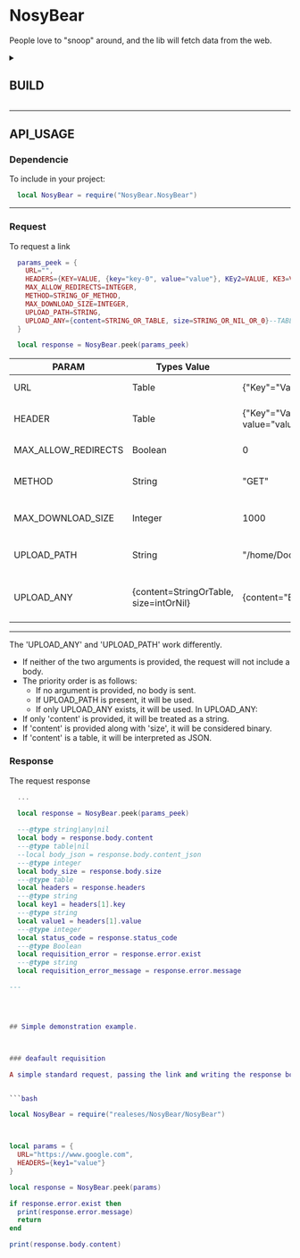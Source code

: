 # NosyBear
People love to "snoop" around, and the lib will fetch data from the web.

<details>
  <summary><h2>BUILD</h2></summary>

  
---

If you want to compile the project, you can run the following command:
```bash
sh build.sh
```

Or you can build it manually. To do this, you need to have Darwin installed on your computer or in your project. It is recommended to use version 0.19 or higher.
### Local Installation:
```bash
curl -L https://github.com/OUIsolutions/Darwin/releases/download/0.020/darwin.out -o darwin && chmod +x darwin
```

### Global Installation:
```bash
curl -L https://github.com/OUIsolutions/Darwin/releases/download/0.020/darwin.out -o darwin && chmod +x darwin && sudo mv darwin /usr/bin
```

### Building:

Then, run the following command:
- For Local execution: **./darwin**
- For Global execution: **darwin**

To make the complete build.
```bash
./darwin run_blueprint build -mode folder
```
The final binary will be located in the releases folder.

The build is separated into sectors such as, building README.md, compilation, ...
If you want to build a specific sector I recommend doing:
```bash
./darwin run_blueprint build -mode folder help
```
This will write all sector instructions to the screen.





</details>


---

## API_USAGE

### Dependencie
To include in your project:
```lua
  local NosyBear = require("NosyBear.NosyBear")
```
---

### Request
To request a link
```lua
  params_peek = {
    URL="",
    HEADERS={KEY=VALUE, {key="key-0", value="value"}, KEy2=VALUE, KE3=VALUE, KEY4=VALUE,},
    MAX_ALLOW_REDIRECTS=INTEGER,
    METHOD=STRING_OF_METHOD,
    MAX_DOWNLOAD_SIZE=INTEGER,
    UPLOAD_PATH=STRING,
    UPLOAD_ANY={content=STRING_OR_TABLE, size=STRING_OR_NIL_OR_0}--TABLE: Doesn't work yet
  }

  local response = NosyBear.peek(params_peek)

```

| PARAM               | Types Value                            | Examplo                                                | DEFAULT      | Explain                     |
|---------------------|----------------------------------------|--------------------------------------------------------|--------------|-----------------------------|
| URL                 | Table                                  | {"Key"="Value"}                                        | Mandatory    | URL to feth                 |
| HEADER              | Table                                  | {"Key"="Value"} or {{key="name", value="value"}}       | nil          | Headers to be passed        |
| MAX_ALLOW_REDIRECTS | Boolean                                | 0                                                      | ()           | Maximum redirects           |
| METHOD              | String                                 | "GET"                                                  | "GET"        | Method of request           |
| MAX_DOWNLOAD_SIZE   | Integer                                | 1000                                                   | ()           | Download space limit        |
| UPLOAD_PATH         | String                                 | "/home/Documents/juninho_trevozo.txt"                  | Dont upload  | File path to pass to body   |
| UPLOAD_ANY          | {content=StringOrTable, size=intOrNil} | {content="Binary string", size=200}                    | UPLOAD_PATH  | Binary or json to pass body |

---

The 'UPLOAD_ANY' and 'UPLOAD_PATH' work differently.
- If neither of the two arguments is provided, the request will not include a body.
- The priority order is as follows:
  - If no argument is provided, no body is sent.
  - If UPLOAD_PATH is present, it will be used.
  - If only UPLOAD_ANY exists, it will be used.
In UPLOAD_ANY:
- If only 'content' is provided, it will be treated as a string.
- If 'content' is provided along with 'size', it will be considered binary.
- If 'content' is a table, it will be interpreted as JSON.


### Response
The request response
```lua
  ...

  local response = NosyBear.peek(params_peek)
  
  ---@type string|any|nil
  local body = response.body.content
  ---@type table|nil
  --local body_json = response.body.content_json
  ---@type integer
  local body_size = response.body.size
  ---@type table
  local headers = response.headers
  ---@type string
  local key1 = headers[1].key
  ---@type string
  local value1 = headers[1].value
  ---@type integer
  local status_code = response.status_code
  ---@type Boolean
  local requisition_error = response.error.exist
  ---@type string
  local requisition_error_message = response.error.message

---




## Simple demonstration example.



### deafault requisition

A simple standard request, passing the link and writing the response body on the screen.


```bash

local NosyBear = require("realeses/NosyBear/NosyBear")



local params = {
  URL="https://www.google.com",
  HEADERS={key1="value"}
}

local response = NosyBear.peek(params)

if response.error.exist then
  print(response.error.message)
  return
end

print(response.body.content)






```



